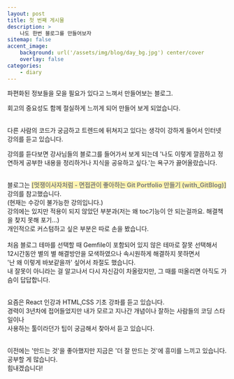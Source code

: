 ```yaml
---
layout: post
title: 첫 번째 게시물
description: >
    나도 한번 블로그를 만들어보자
sitemap: false
accent_image:
    background: url('/assets/img/blog/day_bg.jpg') center/cover
    overlay: false
categories:
    - diary
---
```


파편화된 정보들을 모을 필요가 있다고 느껴서 만들어보는 블로그.<br>

회고의 중요성도 함께 절실하게 느끼게 되어 만들어 보게 되었습니다.<br><br>

다른 사람의 코드가 궁금하고 트렌드에 뒤쳐지고 있다는 생각이 강하게 들어서 인터넷 강의를 듣고 있습니다.<br>

강의를 듣다보면 강사님들의 블로그를 들어가서 보게 되는데 '나도 이렇게 깔끔하고 정연하게 공부한 내용을 정리하거나 지식을 공유하고 싶다.'는 욕구가 끓어올랐습니다.<br><br>

블로그는 <span style="color:#808080; background-color:#fff5b1;font-weight:700;">[멋쟁이사자처럼 - 면접관이 좋아하는 Git Portfolio 만들기 (with_GitBlog)]</span> 강의를 참고했습니다.<br>
(현재는 수강이 불가능한 강의입니다.)
<br>
강의에는 있지만 적용이 되지 않았던 부분과(저는 왜 toc기능이 안 되는걸까요.
해결책을 찾지 못해 포기...) <br>
개인적으로 커스텀하고 싶은 부분은 따로 손을 봤습니다.
<br><br>
처음 블로그 테마를 선택할 때 Gemfile이 포함되어 있지 않은 테마로 잘못 선택해서 <br>12시간동안 별의 별 해결방안을 모색하였으나 속시원하게 해결하지 못하면서 <br>'난 왜 이렇게 바보같을까' 싶어서 좌절도 했습니다. <br>내 잘못이 아니라는 걸 알고나서 다시 자신감이 차올랐지만, 그 때를 떠올리면 아직도 가슴이 답답합니다.<br><br>

요즘은 React 인강과 HTML,CSS 기초 강좌를 듣고 있습니다.<br>
경력이 3년차에 접어들었지만 내가 모르고 지나간 개념이나 잘하는 사람들의 코딩 스타일이나<br>
사용하는 툴이라던가 팁이 궁금해서 찾아서 듣고 있습니다.<br><br>

이전에는 '만드는 것'을 좋아했지만 지금은 '더 잘 만드는 것'에 흥미를 느끼고 있습니다.<br>
공부할 게 많습니다.<br>
힘내겠습니다!<br>
